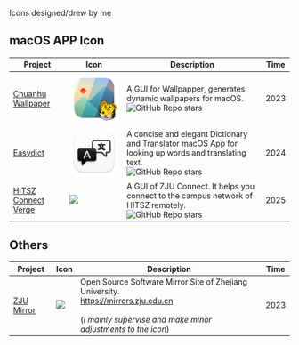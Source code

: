 Icons designed/drew by me

## macOS APP Icon

| Project | Icon | Description | Time |
| ------- | ---- | ----------- | ---- |
| [Chuanhu Wallpaper](https://github.com/GaiZhenbiao/ChuanhuWallpaper) | <img src="https://github.com/GaiZhenbiao/ChuanhuWallpaper/raw/main/resources/chWallpaper.png" style="width: 256px;" /> | A GUI for Wallpapper, generates dynamic wallpapers for macOS. <br> ![GitHub Repo stars](https://img.shields.io/github/stars/GaiZhenbiao/ChuanhuWallpaper?style=flat&logo=github) | 2023 |
| [Easydict](https://github.com/tisfeng/Easydict) | <img src="https://raw.githubusercontent.com/tisfeng/ImageBed/main/uPic/icon_512x512@2x.png" style="width: 256px;" /> | A concise and elegant Dictionary and Translator macOS App for looking up words and translating text. <br> ![GitHub Repo stars](https://img.shields.io/github/stars/tisfeng/Easydict?style=flat&logo=github) | 2024 |
| [HITSZ Connect Verge](https://github.com/kowyo/hitsz-connect-verge) | <img src="https://github.com/user-attachments/assets/ecbb0f80-9f8c-4204-9c71-51f1af21787d" style="width: 256px;" /> | A GUI of ZJU Connect. It helps you connect to the campus network of HITSZ remotely. <br> ![GitHub Repo stars](https://img.shields.io/github/stars/kowyo/hitsz-connect-verge?style=flat&logo=github) | 2025 |

## Others

| Project | Icon | Description | Time |
| ------- | ---- | ----------- | ---- |
| [ZJU Mirror](mirrors.zju.edu.cn) | <img src="https://github.com/user-attachments/assets/5b21e7a6-4bbc-4ad6-90f2-29d1374a7f91" style="width: 128px;" /> | Open Source Software Mirror Site of Zhejiang University. <br> https://mirrors.zju.edu.cn <br><br> (_I mainly supervise and make minor adjustments to the icon_)| 2023 |

